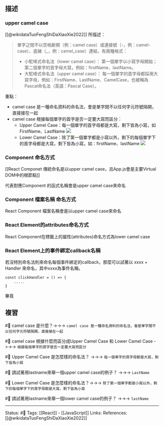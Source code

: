 


## 描述


### upper camel case
[[@wikidataTuoFengShiDaXiaoXie2022]] 所描述：
> 單字之間不以空格斷開（例：camel case）或連接號（-，例：camel-case）、底線（_，例：camel_case）連結，有兩種格式：
> - 小駝峰式命名法（lower camel case）： 第一個單字以小寫字母開始；第二個單字的首字母大寫，例如：firstName、lastName。
> - 大駝峰式命名法（upper camel case）： 每一個單字的首字母都採用大寫字母，例如：FirstName、LastName、CamelCase，也被稱為Pascal命名法（英語：Pascal Case）。

重點：
- camel case 是一種命名資料的命名法，會是單字間不以任何字元符號隔開，直接接在一起
- camel case 根據每個單字的首字是否一定要大寫而區分：
	- Upper Camel Case：每一個單字的首字母都是大寫，剩下皆為小寫，如FirstName、LastName
	![](https://upload.wikimedia.org/wikipedia/commons/thumb/e/ef/CamelCase.svg/250px-CamelCase.svg.png)
	- Lower Camel Case：除了第一個單字都是小寫以外，剩下的每個單字下的首字母都是大寫，剩下皆為小寫，如：firstName、lastName
![](https://upload.wikimedia.org/wikipedia/commons/thumb/7/78/CamelCase.png/250px-CamelCase.png)
### Component 命名方式
[[React Componet 傳統命名是以upper camel case，且App.js會是主要Virtual DOM中的根節點]]

代表對應Component 的函式名稱會是upper camel case來命名

### Component 檔案名稱 命名方式
React Component 檔案名稱會是以upper camel case來命名

### React Element的attributes命名方式
React Component在標籤上的屬性(attributes)命名方式為lower camel case

### React Element上的事件綁定callback名稱

若沒特別命名法則來命名每個事件綁定的callback，那麼可以試著以 xxxx + Handler 來命名，其中xxxx為事件名稱。
```
const clickHandler = () => {
	.....
}
```

畢竟

## 複習
#🧠 camel case 是什麼？->->-> `camel case 是一種命名資料的命名法，會是單字間不以任何字元符號隔開，直接接在一起`
<!--SR:!2024-01-06,308,250-->

#🧠 camel case 根據什麼而區分成Upper Camel Case 和 Lower Camel Case ->->-> `根據每個單字的首字是否一定要大寫而區分`
<!--SR:!2024-01-15,313,250-->

#🧠 Upper Camel Case 是怎麼樣的命名法？ ->->-> `每一個單字的首字母都是大寫，剩下皆為小寫`
<!--SR:!2023-06-23,195,250-->


#🧠 請試著用lastname來舉一個upper camel case的例子？ ->->-> `LastName`
<!--SR:!2023-03-16,130,250-->

#🧠 Lower Camel Case 是怎麼樣的命名法？->->-> `除了第一個單字都是小寫以外，剩下的每個單字下的首字母都是大寫，剩下皆為小寫`
<!--SR:!2023-06-23,195,250-->

#🧠 請試著用lastname來舉一個lower camel case的例子？ ->->-> `lastName`
<!--SR:!2023-06-22,194,250-->

---
Status: #🌱 
Tags:
[[React]] - [[JavaScript]]
Links:
References:
[[@wikidataTuoFengShiDaXiaoXie2022]]